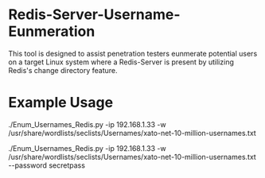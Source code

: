 # Redis-Server-Username-Eunmeration
This tool is designed to assist penetration testers eunmerate potential users on a target Linux system where a Redis-Server is present by utilizing Redis's change directory feature. 

# Example Usage
./Enum_Usernames_Redis.py -ip 192.168.1.33 -w /usr/share/wordlists/seclists/Usernames/xato-net-10-million-usernames.txt 

./Enum_Usernames_Redis.py -ip 192.168.1.33 -w /usr/share/wordlists/seclists/Usernames/xato-net-10-million-usernames.txt --password secretpass


